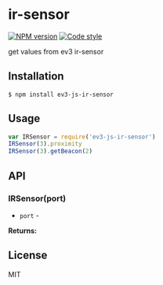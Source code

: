 
# ir-sensor

[![NPM version][npm-image]][npm-url]
[![Code style][standard-image]][standard-url]

get values from ev3 ir-sensor

## Installation

    $ npm install ev3-js-ir-sensor

## Usage

```js
var IRSensor = require('ev3-js-ir-sensor')
IRSensor(3).proximity
IRSensor(3).getBeacon(2)
```

## API

### IRSensor(port)

- `port` -

**Returns:**

## License

MIT

[standard-image]: https://img.shields.io/badge/code%20style-standard-brightgreen.svg?style=flat
[standard-url]: https://github.com/feross/standard
[npm-image]: https://img.shields.io/npm/v/ev3-js-ir-sensor.svg?style=flat-square
[npm-url]: https://npmjs.org/package/ev3-js-ir-sensor
